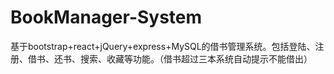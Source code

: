 ﻿# BookManager-System
基于bootstrap+react+jQuery+express+MySQL的借书管理系统。包括登陆、注册、借书、还书、搜索、收藏等功能。（借书超过三本系统自动提示不能借出）
